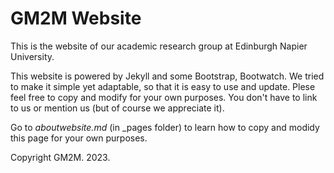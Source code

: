 # GM2M Website

This is the website of our academic research group at Edinburgh Napier University.

This website is powered by Jekyll and some Bootstrap, Bootwatch. We tried to make it simple yet adaptable, so that it is easy to use and update. 
Plese feel free to copy and modify for your own purposes.  You don't have to link to us or mention us (but of course we appreciate it).

Go to *aboutwebsite.md* (in _pages folder) to learn how to copy and modidy this page for your own purposes. 

Copyright GM2M. 2023. 

